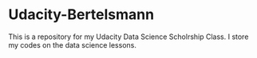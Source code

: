 # Udacity-Bertelsmann

This is a repository for my Udacity Data Science Scholrship Class. I store my codes on the data science lessons.

